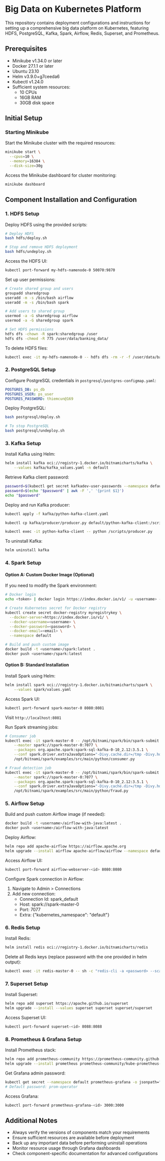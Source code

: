 # Big Data on Kubernetes Platform

This repository contains deployment configurations and instructions for setting up a comprehensive big data platform on Kubernetes, featuring HDFS, PostgreSQL, Kafka, Spark, Airflow, Redis, Superset, and Prometheus.

## Prerequisites

- Minikube v1.34.0 or later
- Docker 27.1.1 or later
- Ubuntu 23.10
- Helm v3.9.0+g7ceeda6
- Kubectl v1.24.0
- Sufficient system resources:
  - 10 CPUs
  - 16GB RAM
  - 30GB disk space

## Initial Setup

### Starting Minikube

Start the Minikube cluster with the required resources:

```bash
minikube start \
  --cpus=10 \
  --memory=16384 \
  --disk-size=30g
```

Access the Minikube dashboard for cluster monitoring:
```bash
minikube dashboard
```

## Component Installation and Configuration

### 1. HDFS Setup

Deploy HDFS using the provided scripts:

```bash
# Deploy HDFS
bash hdfs/deploy.sh

# Stop and remove HDFS deployment
bash hdfs/undeploy.sh
```

Access the HDFS UI:
```bash
kubectl port-forward my-hdfs-namenode-0 50070:9870
```

Set up user permissions:
```bash
# Create shared group and users
groupadd sharedgroup
useradd -m -s /bin/bash airflow
useradd -m -s /bin/bash spark

# Add users to shared group
usermod -a -G sharedgroup airflow
usermod -a -G sharedgroup spark

# Set HDFS permissions
hdfs dfs -chown -R spark:sharedgroup /user
hdfs dfs -chmod -R 775 /user/data/banking_data/
```

To delete HDFS files:
```bash
kubectl exec -it my-hdfs-namenode-0 -- hdfs dfs -rm -r -f /user/data/banking_data
```

### 2. PostgreSQL Setup

Configure PostgreSQL credentials in `postgresql/postgres-configmap.yaml`:
```yaml
POSTGRES_DB: ps_db
POSTGRES_USER: ps_user
POSTGRES_PASSWORD: thiemcun@169
```

Deploy PostgreSQL:
```bash
bash postgresql/deploy.sh

# To stop PostgreSQL
bash postgresql/undeploy.sh
```

### 3. Kafka Setup

Install Kafka using Helm:
```bash
helm install kafka oci://registry-1.docker.io/bitnamicharts/kafka \
    --values kafka/kafka_values.yaml -n default
```

Retrieve Kafka client password:
```bash
password=$(kubectl get secret kafkadev-user-passwords --namespace default -o jsonpath='{.data.client-passwords}' | base64 --decode)
password=$(echo "$password" | awk -F ',' '{print $1}')
echo "$password"
```

Deploy and run Kafka producer:
```bash
kubectl apply -f kafka/python-kafka-client.yaml

kubectl cp kafka/producer/producer.py default/python-kafka-client:/scripts/producer.py

kubectl exec -it python-kafka-client -- python /scripts/producer.py
```

To uninstall Kafka:
```bash
helm uninstall kafka
```

### 4. Spark Setup

#### Option A: Custom Docker Image (Optional)
If you need to modify the Spark environment:

```bash
# Docker login
echo <token> | docker login https://index.docker.io/v1/ -u <username> --password-stdin

# Create Kubernetes secret for Docker registry
kubectl create secret docker-registry myregistrykey \
  --docker-server=https://index.docker.io/v1/ \
  --docker-username=<username> \
  --docker-password=<password> \
  --docker-email=<email> \
  --namespace default

# Build and push custom image
docker build -t <username>/spark:latest .
docker push <username>/spark:latest
```

#### Option B: Standard Installation
Install Spark using Helm:
```bash
helm install spark oci://registry-1.docker.io/bitnamicharts/spark \
    --values spark/values.yaml
```

Access Spark UI:
```bash
kubectl port-forward spark-master-0 8080:8081
```
Visit `http://localhost:8081`

Run Spark streaming jobs:
```bash
# Consumer job
kubectl exec -it spark-master-0 -- /opt/bitnami/spark/bin/spark-submit \
    --master spark://spark-master-0:7077 \
    --packages org.apache.spark:spark-sql-kafka-0-10_2.12:3.5.1 \
    --conf spark.driver.extraJavaOptions="-Divy.cache.dir=/tmp -Divy.home=/tmp" \
    /opt/bitnami/spark/examples/src/main/python/consumer.py

# Fraud detection job
kubectl exec -it spark-master-0 -- /opt/bitnami/spark/bin/spark-submit \
    --master spark://spark-master-0:7077 \
    --packages org.apache.spark:spark-sql-kafka-0-10_2.12:3.5.1 \
    --conf spark.driver.extraJavaOptions="-Divy.cache.dir=/tmp -Divy.home=/tmp" \
    /opt/bitnami/spark/examples/src/main/python/fraud.py
```

### 5. Airflow Setup

Build and push custom Airflow image (if needed):
```bash
docker build -t <username>/airflow-with-java:latest .
docker push <username>/airflow-with-java:latest
```

Deploy Airflow:
```bash
helm repo add apache-airflow https://airflow.apache.org
helm upgrade --install airflow apache-airflow/airflow --namespace default -f airflow/airflow-values.yaml
```

Access Airflow UI:
```bash
kubectl port-forward airflow-webserver-<id> 8080:8080
```

Configure Spark connection in Airflow:
1. Navigate to Admin > Connections
2. Add new connection:
   - Connection Id: spark_default
   - Host: spark://spark-master-0
   - Port: 7077
   - Extra: {"kubernetes_namespace": "default"}

### 6. Redis Setup

Install Redis:
```bash
helm install redis oci://registry-1.docker.io/bitnamicharts/redis
```

Delete all Redis keys (replace password with the one provided in helm output):
```bash
kubectl exec -it redis-master-0 -- sh -c "redis-cli -a <password> --scan | xargs -L 100 redis-cli -a <password> DEL"
```

### 7. Superset Setup

Install Superset:
```bash
helm repo add superset https://apache.github.io/superset
helm upgrade --install --values superset superset superset/superset
```

Access Superset UI:
```bash
kubectl port-forward superset-<id> 8088:8088
```

### 8. Prometheus & Grafana Setup

Install Prometheus stack:
```bash
helm repo add prometheus-community https://prometheus-community.github.io/helm-charts
helm upgrade --install prometheus prometheus-community/kube-prometheus-stack
```

Get Grafana admin password:
```bash
kubectl get secret --namespace default prometheus-grafana -o jsonpath="{.data.admin-password}" | base64 --decode; echo
# Default password: prom-operator
```

Access Grafana:
```bash
kubectl port-forward prometheus-grafana-<id> 3000:3000
```

## Additional Notes

- Always verify the versions of components match your requirements
- Ensure sufficient resources are available before deployment
- Back up any important data before performing uninstall operations
- Monitor resource usage through Grafana dashboards
- Check component-specific documentation for advanced configurations